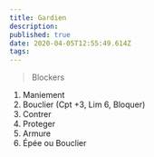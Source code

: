 ```yaml
---
title: Gardien
description: 
published: true
date: 2020-04-05T12:55:49.614Z
tags: 
---
```


> Blockers

1. Maniement
1. Bouclier (Cpt +3, Lim 6, Bloquer) 
1. Contrer
1. Proteger
1. Armure
1. Épée ou Bouclier